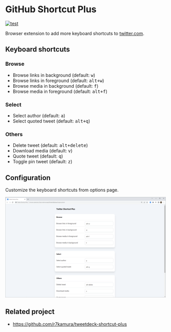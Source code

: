 # GitHub Shortcut Plus

[![test](https://github.com/r7kamura/twitter-shortcut-plus/actions/workflows/test.yml/badge.svg)](https://github.com/r7kamura/twitter-shortcut-plus/actions/workflows/test.yml)

Browser extension to add more keyboard shortcuts to [twitter.com](https://twitter.com/).

## Keyboard shortcuts

### Browse

- Browse links in background (default: <kbd>w</kbd>)
- Browse links in foreground (default: <kbd>alt+w</kbd>)
- Browse media in background (default: <kbd>f</kbd>)
- Browse media in foreground (default: <kbd>alt+f</kbd>)

### Select

- Select author (default: <kbd>a</kbd>)
- Select quoted tweet (default: <kbd>alt+q</kbd>)

### Others

- Delete tweet (default: <kbd>alt+delete</kbd>)
- Download media (default: <kbd>v</kbd>)
- Quote tweet (default: <kbd>q</kbd>)
- Toggle pin tweet (default: <kbd>z</kbd>)

## Configuration

Customize the keyboard shortcuts from options page.

![](images/screenshot.png)

## Related project

- <https://github.com/r7kamura/tweetdeck-shortcut-plus>
